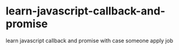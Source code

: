 # learn-javascript-callback-and-promise
learn javascript callback and promise with case someone apply job
